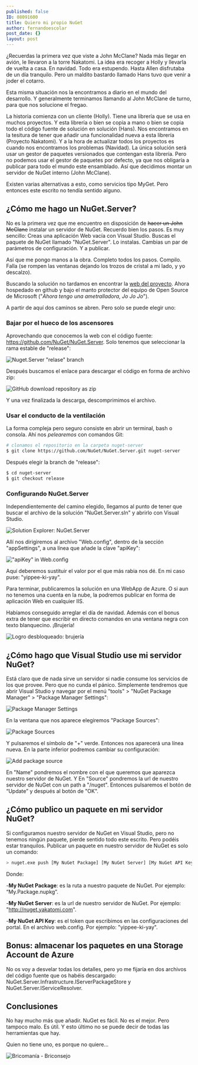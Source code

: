 ```yaml
---
published: false
ID: 08091600
title: Quiero mi propio NuGet
author: fernandoescolar
post_date: {}
layout: post
---
```

¿Recuerdas la primera vez que viste a John McClane? Nada más llegar en avión, le llevaron a la torre Nakatomi. La idea era recoger a Holly y llevarla de vuelta a casa. En navidad. Todo era estupendo. Hasta Allen disfrutaba de un día tranquilo. Pero un maldito bastardo llamado Hans tuvo que venir a joder el cotarro.<!--break-->

Esta misma situación nos la encontramos a diario en el mundo del desarrollo. Y generalmente terminamos llamando al John McClane de turno, para que nos solucione el fregao.

La historia comienza con un cliente (Holly). Tiene una librería que se usa en muchos proyectos. Y esta librería o bien se copia a mano o bien se copia todo el código fuente de solución en solución (Hans). Nos encontramos en la tesitura de tener que añadir una funcionalidad nueva a esta librería (Proyecto Nakatomi). Y a la hora de actualizar todos los proyectos es cuando nos encontramos los problemas (Navidad). La única solución será usar un gestor de paquetes versionados que contengan esta librería. Pero no podemos usar el gestor de paquetes por defecto, ya que nos obligaría a publicar para todo el mundo este ensamblado. Así que decidimos montar un servidor de NuGet interno (John McClane).

Existen varias alternativas a esto, como servicios tipo MyGet. Pero entonces este escrito no tendía sentido alguno.

## ¿Cómo me hago un NuGet.Server?
No es la primera vez que me encuentro en disposición de ~~hacer un John McClane~~ instalar un servidor de NuGet. Recuerdo bien los pasos. Es muy sencillo: Creas una aplicación Web vacía con Visual Studio. Buscas el paquete de NuGet llamado "NuGet.Server". Lo instalas. Cambias un par de parámetros de configuración. Y a publicar.

Así que me pongo manos a la obra. Completo todos los pasos. Compilo. Falla (se rompen las ventanas dejando los trozos de cristal a mi lado, y yo descalzo).

Buscando la solución no tardamos en encontrar la [web del proyecto](https://github.com/NuGet/NuGet.Server "NuGet.Server on GitHub"). Ahora hospedado en github y bajo el manto protector del equipo de Open Source de Microsoft ("_Ahora tengo una ametralladora, Jo Jo Jo_").

A partir de aquí dos caminos se abren. Pero solo se puede elegir uno:

### Bajar por el hueco de los ascensores
Aprovechando que conocemos la web con el código fuente: https://github.com/NuGet/NuGet.Server. Solo tenemos que seleccionar la rama estable de "release":

![Nuget.Server "relase" branch]({{site.baseurl}}/public/uploads/2016/09/github-nuget-1.png)

Después buscamos el enlace para descargar el código en forma de archivo zip:

![GitHub download repository as zip]({{site.baseurl}}/public/uploads/2016/09/github-nuget-2.png)

Y una vez finalizada la descarga, descomprimimos el archivo.

### Usar el conducto de la ventilación
La forma compleja pero seguro consiste en abrir un terminal, bash o consola. Ahí nos _pelearemos_ con comandos Git:

```bash
# clonamos el repositorio en la carpeta nuget-server
$ git clone https://github.com/NuGet/NuGet.Server.git nuget-server
```

Después elegir la branch de "release":

```bash
$ cd nuget-server
$ git checkout release
```

### Configurando NuGet.Server
Independientemente del camino elegido, llegamos al punto de tener que buscar el archivo de la solución "NuGet.Server.sln" y abrirlo con Visual Studio.

![Solution Explorer: NuGet.Server]({{site.baseurl}}/public/uploads/2016/09/vs-nuget-1.png)

Allí nos dirigiremos al archivo "Web.config", dentro de la sección "appSettings", a una línea que añade la clave "apiKey":

!["apiKey" in Web.config]({{site.baseurl}}/public/uploads/2016/09/vs-nuget-2.png)

Aquí deberemos sustituir el valor por el que más rabia nos dé. En mi caso puse: "yippee-ki-yay".

Para terminar, publicaremos la solución en una WebApp de Azure. O si aun no tenemos una cuenta en la nube, la podremos publicar en forma de aplicación Web en cualquier IIS.

Habíamos conseguido arreglar el día de navidad. Además con el bonus extra de tener que escribir en directo comandos en una ventana negra con texto blanquecino. ¡Brujería!

![Logro desbloqueado: brujería]({{site.baseurl}}/public/uploads/2016/09/Fernando+ha+usado+brujería.gif)

## ¿Cómo hago que Visual Studio use mi servidor NuGet?
Está claro que de nada sirve un servidor si nadie consume los servicios de los que provee. Pero que no cunda el pánico. Simplemente tendremos que abrir Visual Studio y navegar por el menú "tools" > "NuGet Package Manager" > "Package Manager Settings":

![Package Manager Settings]({{site.baseurl}}/public/uploads/2016/09/vs-add-nuget-server-1.png)

En la ventana que nos aparece elegiremos "Package Sources":

![Package Sources]({{site.baseurl}}/public/uploads/2016/09/vs-add-nuget-server-2.png)

Y pulsaremos el símbolo de "+" verde. Entonces nos aparecerá una línea nueva. En la parte inferior podremos cambiar su configuración:

![Add package source]({{site.baseurl}}/public/uploads/2016/09/vs-add-nuget-server-3.png)

En "Name" pondremos el nombre con el que queremos que aparezca nuestro servidor de NuGet. Y En "Source" pondremos la url de nuestro servidor de NuGet con un path a "/nuget". Entonces pulsaremos el botón de “Update” y después al botón de "OK".

## ¿Cómo publico un paquete en mi servidor NuGet?
Si configuramos nuestro servidor de NuGet en Visual Studio, pero no tenemos ningún paquete, pierde sentido todo este escrito. Pero podéis estar tranquilos. Publicar un paquete en nuestro servidor de NuGet es solo un comando:

```bash
> nuget.exe push [My NuGet Package] [My NuGet Server] [My NuGet API Key]
```

Donde:

-**My NuGet Package**: es la ruta a nuestro paquete de NuGet. Por ejemplo: “My.Package.nupkg”.

-**My NuGet Server**: es la url de nuestro servidor de NuGet. Por ejemplo: "http://nuget.yakatomi.com".

-**My NuGet API Key**: es el token que escribimos en las configuraciones del portal. En el archivo web.config. Por ejemplo: "yippee-ki-yay".

## Bonus: almacenar los paquetes en una Storage Account de Azure
No os voy a desvelar todas los detalles, pero yo me fijaría en dos archivos del código fuente que os habéis descargado: NuGet.Server.Infrastructure.IServerPackageStore y NuGet.Server.IServiceResolver.

## Conclusiones
No hay mucho más que añadir. NuGet es fácil. No es el mejor. Pero tampoco malo. Es útil. Y esto último no se puede decir de todas las herramientas que hay.

Quien no tiene uno, es porque no quiere...


![Bricomanía - Briconsejo]({{site.baseurl}}/public/uploads/2016/09/CncpsOKXEAAZ7VC.jpg)
